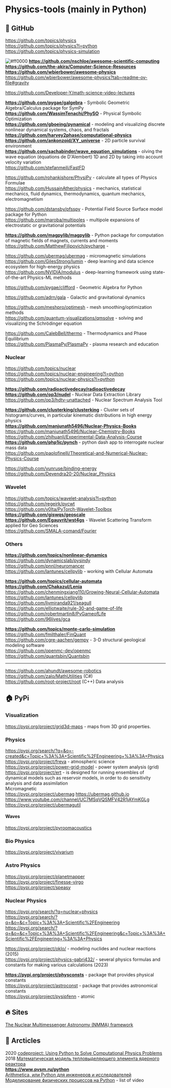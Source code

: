 # Physics-tools (mainly in Python)

## 🏢 GitHub           
https://github.com/topics/physics            
https://github.com/topics/physics?l=python            
https://github.com/topics/physics-simulation                  

![#ff0000](https://placehold.co/15x15/ff0000/ff0000.png) **https://github.com/nschloe/awesome-scientific-computing**               
**https://github.com/the-akira/Computer-Science-Resources**                    
**https://github.com/wbierbower/awesome-physics** 
https://github.com/wbierbower/awesome-physics?tab=readme-ov-file#gravity

https://github.com/Developer-Y/math-science-video-lectures

**https://github.com/pygae/galgebra** - Symbolic Geometric Algebra/Calculus package for SymPy           
**https://github.com/WassimTenachi/PhySO** - Physical Symbolic Optimization                    
**https://github.com/gboeing/pynamical** -  modeling and visualizing discrete nonlinear dynamical systems, chaos, and fractals                             
**https://github.com/harvey2phase/computational-physics**                 
**https://github.com/ankonzoid/XY_universe** - 2D particle survival environment               
**https://github.com/sachabinder/wave_equation_simulations** - olving the wave equation (équations de D'Alembert) 1D and 2D by taking into account velocity variation                      
https://github.com/stefanmeili/FastFD              

https://github.com/rohankishore/PhysiPy - calculate all types of Physics Formulae                        
https://github.com/HussainAther/physics - mechanics, statistical mechanics, fluid dynamics, thermodynamics, quantum mechanics, electromagnetism                

https://github.com/dstansby/pfsspy - Potential Field Source Surface model package for Python                   
https://github.com/maroba/multipoles - multipole expansions of electrostatic or gravitational potentials

**https://github.com/magpylib/magpylib** - Python package for computation of magnetic fields of magnets, currents and moments                   
https://github.com/MatthewFilipovich/pycharge - 

https://github.com/ubermag/ubermag - micromagnetic simulations                    
https://github.com/GilesStrong/lumin - deep learning and data science ecosystem for high-energy physics                                
https://github.com/NVIDIA/modulus - deep-learning framework using state-of-the-art Physics-ML methods                     

https://github.com/pygae/clifford - Geometric Algebra for Python                

https://github.com/adrn/gala - Galactic and gravitational dynamics

https://github.com/meshpro/optimesh - mesh smoothing/optimization methods                              
https://github.com/quantum-visualizations/qmsolve -  solving and visualizing the Schrödinger equation                               

https://github.com/CalebBell/thermo - Thermodynamics and Phase Equilibrium                          
https://github.com/PlasmaPy/PlasmaPy - plasma research and education                    

### Nuclear                   
https://github.com/topics/nuclear                   
https://github.com/topics/nuclear-engineering?l=python                  
https://github.com/topics/nuclear-physics?l=python                      

**https://github.com/radioactivedecay/radioactivedecay**             
**https://github.com/op3/nudel** - Nuclear Data Extraction Library              
https://github.com/op3/hdtv-unattached - Nuclear Spectrum Analysis Tool            

**https://github.com/clusterking/clusterking** - Cluster sets of histograms/curves, in particular kinematic distributions in high energy physics                   
**https://github.com/manjunath5496/Nuclear-Physics-Books**             
https://github.com/manjunath5496/Nuclear-Chemistry-Books                       
https://github.com/zhihuanli/Experimental-Data-Analysis-Course             
**https://github.com/php1ic/pynch** - python dash app to interrogate nuclear mass data               
https://github.com/paolofinelli/Theoretical-and-Numerical-Nuclear-Physics-Course            

https://github.com/yunruse/binding-energy        
https://github.com/Devendra20-20/Nuclear_Physics                   


### Wavelet                  
https://github.com/topics/wavelet-analysis?l=python                      
https://github.com/regeirk/pycwt               
https://github.com/v0lta/PyTorch-Wavelet-Toolbox              
**https://github.com/giswqs/geoscale**               
**https://github.com/Egauvrit/wst4gs** - Wavelet Scattering Transform applied for Geo Sciences                   
https://github.com/SMALA-comand/Fourier 

### Others
**https://github.com/topics/nonlinear-dynamics**         
https://github.com/dynamicslab/pysindy             
https://github.com/pnnl/neuromancer            
https://github.com/lantunes/cellpylib - working with Cellular Automata     

**https://github.com/topics/cellular-automata**               
**https://github.com/Chakazul/Lenia**                       
https://github.com/chenmingxiang110/Growing-Neural-Cellular-Automata             
https://github.com/lantunes/cellpylib                 
https://github.com/ljvmiranda921/seagull               
https://github.com/elliotwaite/rule-30-and-game-of-life                   
https://github.com/robertmartin8/PyGameofLife                         
https://github.com/96lives/gca                  

**https://github.com/topics/monte-carlo-simulation**                   
https://github.com/fmilthaler/FinQuant             
https://github.com/cgre-aachen/gempy - 3-D structural geological modeling software                       
https://github.com/openmc-dev/openmc           
https://github.com/quantsbin/Quantsbin                

- - -
https://github.com/ahundt/awesome-robotics                 
https://github.com/zalo/MathUtilities (C#)                                 
https://github.com/root-project/root (C++) Data analysis                                      

## 🏠 PyPi
### Visualization          
https://pypi.org/project/grid3d-maps - maps from 3D grid properties.

### Physics            
https://pypi.org/search/?q=&o=-created&c=Topic+%3A%3A+Scientific%2FEngineering+%3A%3A+Physics           
https://pypi.org/project/freva -  atmospheric science           
https://pypi.org/project/power-grid-model -  power system analysis (grid)                
https://pypi.org/project/ert -  is designed for running ensembles of dynamical models such as reservoir models, in order to do sensitivity analysis and data assimilation               
Micromagnetic             
https://pypi.org/project/ubermag             https://ubermag.github.io          https://www.youtube.com/channel/UC7MSqVQSMFV42R1jAYmKGLg                   
https://pypi.org/project/ubermagutil                

#### Waves         
https://pypi.org/project/pyroomacoustics                   

### Bio Physics                   
https://pypi.org/project/vivarium         

### Astro Physics                   
https://pypi.org/project/planetmapper               
https://pypi.org/project/finesse-virgo              
https://pypi.org/project/speasy                

### Nuclear Physics                   
https://pypi.org/search/?q=nuclear+physics              
https://pypi.org/search/?q=&o=&c=Topic+%3A%3A+Scientific%2FEngineering                      
https://pypi.org/search/?q=&o=&c=Topic+%3A%3A+Scientific%2FEngineering&c=Topic+%3A%3A+Scientific%2FEngineering+%3A%3A+Physics                    

https://pypi.org/project/oklo/ - modeling nuclides and nuclear reactions (2015)          
https://pypi.org/project/physics-gabri432/ - several physics formulas and constants for making various calculations (2023)             

**https://pypi.org/project/physconsts** - package that provides physical constants                     
https://pypi.org/project/astroconst - package that provides astronomical constants                 
https://pypi.org/project/pysipfenn - atomic 



## 🔥 Sites 
[The Nuclear Multimessenger Astronomy (NMMA) framework](https://nuclear-multimessenger-astronomy.github.io/nmma/)                    


## 📄 Arcticles                  
2020 [codeproject: Using Python to Solve Computational Physics Problems](www.codeproject.com/Articles/1087025/Using-Python-to-Solve-Computational-Physics-Proble)                   
2018 [Математическая модель тепловыделяющего элемента ядерного реактора](https://www.pvsm.ru/python/275526?ysclid=lqpa4a3w7f254726862)             
**https://www.pvsm.ru/python**                  
[Arithmetica, или Python для инженеров и исследователей](https://russianlutheran.org/python/python.html)                           
[Моделирование физических процессов на Python](https://pygame.ru/blog/modelirovanie-fizicheskih-protsessov-na-python.php) - list of video                  
